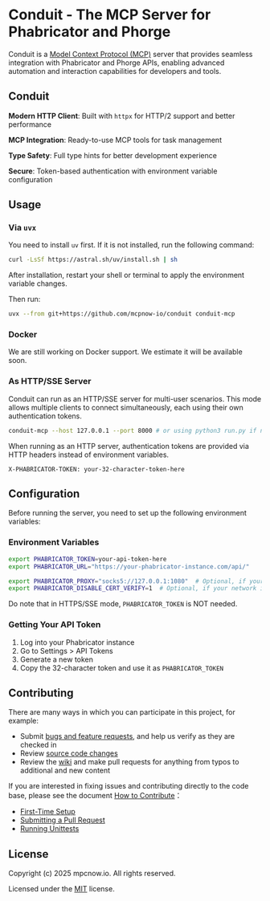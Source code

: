 # Conduit - The MCP Server for Phabricator and Phorge
Conduit is a [Model Context Protocol (MCP)](https://modelcontextprotocol.io/introduction) server that provides seamless integration with Phabricator and Phorge APIs, enabling advanced automation and interaction capabilities for developers and tools.

## Conduit
**Modern HTTP Client**: Built with `httpx` for HTTP/2 support and better performance

**MCP Integration**: Ready-to-use MCP tools for task management

**Type Safety**: Full type hints for better development experience

**Secure**: Token-based authentication with environment variable configuration

## Usage
### Via `uvx`
You need to install `uv` first. If it is not installed, run the following command:
```sh
curl -LsSf https://astral.sh/uv/install.sh | sh
```
After installation, restart your shell or terminal to apply the environment variable changes.

Then run:
```sh
uvx --from git+https://github.com/mcpnow-io/conduit conduit-mcp
```

### Docker
We are still working on Docker support. We estimate it will be available soon.

### As HTTP/SSE Server
Conduit can run as an HTTP/SSE server for multi-user scenarios. This mode allows multiple clients to connect simultaneously, each using their own authentication tokens.

```sh
conduit-mcp --host 127.0.0.1 --port 8000 # or using python3 run.py if not installed this repo as package
```
When running as an HTTP server, authentication tokens are provided via HTTP headers instead of environment variables.

```
X-PHABRICATOR-TOKEN: your-32-character-token-here
```

## Configuration
Before running the server, you need to set up the following environment variables:

### Environment Variables
```sh
export PHABRICATOR_TOKEN=your-api-token-here
export PHABRICATOR_URL="https://your-phabricator-instance.com/api/"

export PHABRICATOR_PROXY="socks5://127.0.0.1:1080"  # Optional, if your network is behind a firewall
export PHABRICATOR_DISABLE_CERT_VERIFY=1  # Optional, if your network is under HTTPS filter (WARNING: Disabling certificate verification can expose you to security risks. Only set this if you trust your network environment.)
```
Do note that in HTTPS/SSE mode, `PHABRICATOR_TOKEN` is NOT needed.

### Getting Your API Token
1. Log into your Phabricator instance
2. Go to Settings > API Tokens
3. Generate a new token
4. Copy the 32-character token and use it as `PHABRICATOR_TOKEN`

## Contributing
There are many ways in which you can participate in this project, for example:
* Submit [bugs and feature requests](https://github.com/mcpnow-io/conduit/issues), and help us verify as they are checked in
* Review [source code changes](https://github.com/mcpnow-io/conduit/pulls)
* Review the [wiki](https://github.com/mcpnow-io/conduit/wiki) and make pull requests for anything from typos to additional and new content

If you are interested in fixing issues and contributing directly to the code base, please see the document [How to Contribute](https://github.com/mcpnow-io/conduit/wiki/How-to-Contribute)：
* [First-Time Setup](https://github.com/mcpnow-io/conduit/wiki/How-to-Contribute#first-time-setup)
* [Submitting a Pull Request](https://github.com/mcpnow-io/conduit/wiki/How-to-Contribute#submitting-a-pull-request)
* [Running Unittests](https://github.com/mcpnow-io/conduit/wiki/How-to-Contribute#running-unittests)

## License
Copyright (c) 2025 mpcnow.io. All rights reserved.

Licensed under the [MIT](LICENSE) license.
